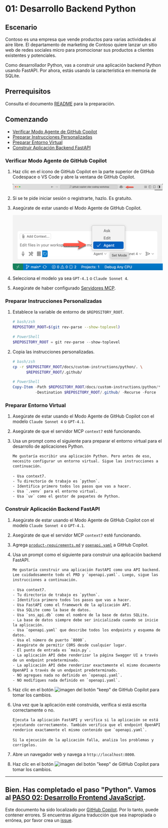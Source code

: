 # 01: Desarrollo Backend Python

## Escenario

Contoso es una empresa que vende productos para varias actividades al aire libre. El departamento de marketing de Contoso quiere lanzar un sitio web de redes sociales micro para promocionar sus productos a clientes existentes y potenciales.

Como desarrollador Python, vas a construir una aplicación backend Python usando FastAPI. Por ahora, estás usando la característica en memoria de SQLite.

## Prerrequisitos

Consulta el documento [README](../README.md) para la preparación.

## Comenzando

- [Verificar Modo Agente de GitHub Copilot](#verificar-modo-agente-de-github-copilot)
- [Preparar Instrucciones Personalizadas](#preparar-instrucciones-personalizadas)
- [Preparar Entorno Virtual](#preparar-entorno-virtual)
- [Construir Aplicación Backend FastAPI](#construir-aplicación-backend-fastapi)

### Verificar Modo Agente de GitHub Copilot

1. Haz clic en el ícono de GitHub Copilot en la parte superior de GitHub Codespace o VS Code y abre la ventana de GitHub Copilot.

   ![Abrir GitHub Copilot Chat](../../../docs/images/setup-02.png)

1. Si se te pide iniciar sesión o registrarte, hazlo. Es gratuito.
1. Asegúrate de estar usando el Modo Agente de GitHub Copilot.

   ![Modo Agente de GitHub Copilot](../../../docs/images/setup-03.png)

1. Selecciona el modelo ya sea `GPT-4.1` o `Claude Sonnet 4`.
1. Asegúrate de haber configurado [Servidores MCP](./00-setup.md#configurar-servidores-mcp).

### Preparar Instrucciones Personalizadas

1. Establece la variable de entorno de `$REPOSITORY_ROOT`.

   ```bash
   # bash/zsh
   REPOSITORY_ROOT=$(git rev-parse --show-toplevel)
   ```

   ```powershell
   # PowerShell
   $REPOSITORY_ROOT = git rev-parse --show-toplevel
   ```

1. Copia las instrucciones personalizadas.

    ```bash
    # bash/zsh
    cp -r $REPOSITORY_ROOT/docs/custom-instructions/python/. \
          $REPOSITORY_ROOT/.github/
    ```

    ```powershell
    # PowerShell
    Copy-Item -Path $REPOSITORY_ROOT/docs/custom-instructions/python/* `
              -Destination $REPOSITORY_ROOT/.github/ -Recurse -Force
    ```

### Preparar Entorno Virtual

1. Asegúrate de estar usando el Modo Agente de GitHub Copilot con el modelo `Claude Sonnet 4` o `GPT-4.1`.
1. Asegúrate de que el servidor MCP `context7` esté funcionando.
1. Usa un prompt como el siguiente para preparar el entorno virtual para el desarrollo de aplicaciones Python.

    ```text
    Me gustaría escribir una aplicación Python. Pero antes de eso, necesito configurar un entorno virtual. Sigue las instrucciones a continuación.
    
    - Usa context7.
    - Tu directorio de trabajo es `python`.
    - Identifica primero todos los pasos que vas a hacer.
    - Usa `.venv` para el entorno virtual.
    - Usa `uv` como el gestor de paquetes de Python.
    ```

### Construir Aplicación Backend FastAPI

1. Asegúrate de estar usando el Modo Agente de GitHub Copilot con el modelo `Claude Sonnet 4` o `GPT-4.1`.
1. Asegúrate de que el servidor MCP `context7` esté funcionando.
1. Agrega [`product-requirements.md`](../product-requirements.md) y [`openapi.yaml`](../openapi.yaml) a GitHub Copilot.
1. Usa un prompt como el siguiente para construir una aplicación backend FastAPI.

    ```text
    Me gustaría construir una aplicación FastAPI como una API backend. Lee cuidadosamente todo el PRD y `openapi.yaml`. Luego, sigue las instrucciones a continuación.
    
    - Usa context7.
    - Tu directorio de trabajo es `python`.
    - Identifica primero todos los pasos que vas a hacer.
    - Usa FastAPI como el framework de la aplicación API.
    - Usa SQLite como la base de datos.
    - Usa `sns_api.db` como el nombre de la base de datos SQLite.
    - La base de datos siempre debe ser inicializada cuando se inicie la aplicación.
    - Usa `openapi.yaml` que describe todos los endpoints y esquema de datos.
    - Usa el número de puerto `8000`.
    - Asegúrate de permitir CORS desde cualquier lugar.
    - El punto de entrada es `main.py`.
    - La aplicación API debe renderizar la página Swagger UI a través de un endpoint predeterminado.
    - La aplicación API debe renderizar exactamente el mismo documento OpenAPI a través de un endpoint predeterminado.
    - NO agregues nada no definido en `openapi.yaml`.
    - NO modifiques nada definido en `openapi.yaml`.
    ```

1. Haz clic en el botón ![imagen del botón "keep"](https://img.shields.io/badge/keep-blue) de GitHub Copilot para tomar los cambios.
1. Una vez que la aplicación esté construida, verifica si está escrita correctamente o no.

    ```text
    Ejecuta la aplicación FastAPI y verifica si la aplicación se está ejecutando correctamente. También verifica que el endpoint OpenAPI renderice exactamente el mismo contenido que `openapi.yaml`.

    Si la ejecución de la aplicación falla, analiza los problemas y corrígelos.
    ```

1. Abre un navegador web y navega a `http://localhost:8000`.
1. Haz clic en el botón ![imagen del botón "keep"](https://img.shields.io/badge/keep-blue) de GitHub Copilot para tomar los cambios.

---

Bien. Has completado el paso "Python". Vamos al [PASO 02: Desarrollo Frontend JavaScript](./02-javascript.md).
---

Este documento ha sido localizado por [GitHub Copilot](https://docs.github.com/copilot/about-github-copilot/what-is-github-copilot). Por lo tanto, puede contener errores. Si encuentras alguna traducción que sea inapropiada o errónea, por favor crea un [issue](../../issues).
